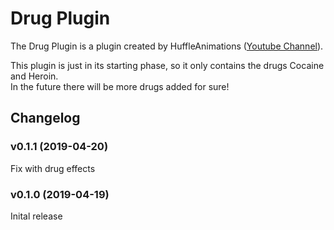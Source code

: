 # Drug Plugin

The Drug Plugin is a plugin created by HuffleAnimations 
([Youtube Channel](https://www.youtube.com/channel/UCnu1CXy4BFkX-68VrTwmCgQ?view_as=subscriber)).

This plugin is just in its starting phase, so it only contains the drugs Cocaine and Heroin.  
In the future there will be more drugs added for sure!

## Changelog

### v0.1.1 (2019-04-20)
Fix with drug effects

### v0.1.0 (2019-04-19)
Inital release
